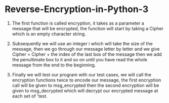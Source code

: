 # Reverse-Encryption-in-Python-3

1. The first function is called encryption, it takes as a parameter a message that will be encrypted, the function will start by taking a Cipher which is an empty character string.

2. Subsequently we will use an integer i which will take the size of the message, then we go through our message letter by letter and we give Cipher = Cipher + the index of the last box of the message then we add the penultimate box to it and so on until you have read the whole message from the end to the beginning.

3. Finally we will test our program with our test cases, we will call the encryption functions twice to encode our message, the first encryption call will be given to msg_encrypted then the second encryption will be given to msg_decrypted which will decrypt our encrypted message at each set of 'test.
